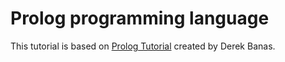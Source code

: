 # Prolog programming language

This tutorial is based on [Prolog Tutorial](https://www.youtube.com/watch?v=SykxWpFwMGs) created by Derek Banas.
